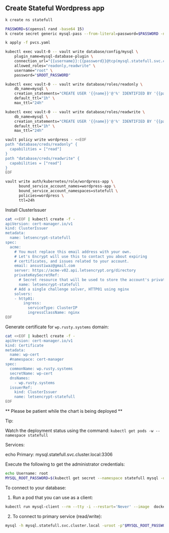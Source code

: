 ## Create Stateful Wordpress app

```bash
k create ns statefull
```

```bash
PASSWORD=$(openssl rand -base64 15)
k create secret generic mysql-pass --from-literal=password=$PASSWORD -n statefull
```

```bash
k apply -f pvcs.yaml
```

```bash
kubectl exec vault-0 -- vault write database/config/mysql \
    plugin_name=mysql-database-plugin \
    connection_url="{{username}}:{{password}}@tcp(mysql.statefull.svc.cluster.local:3306)/" \
    allowed_roles="readonly,readwrite" \
    username="root" \
    password="$ROOT_PASSWORD"
```

```bash
kubectl exec vault-0 -- vault write database/roles/readonly \
    db_name=mysql \
    creation_statements="CREATE USER '{{name}}'@'%' IDENTIFIED BY '{{password}}';GRANT SELECT ON *.* TO '{{name}}'@'%';" \
    default_ttl="1h" \
    max_ttl="24h"
```

```bash
kubectl exec vault-0 -- vault write database/roles/readwrite \
    db_name=mysql \
    creation_statements="CREATE USER '{{name}}'@'%' IDENTIFIED BY '{{password}}';GRANT ALL ON *.* TO '{{name}}'@'%';" \
    default_ttl="1h" \
    max_ttl="24h"
```

```bash
vault policy write wordpress - <<EOF
path "database/creds/readonly" {
  capabilities = ["read"]
}
path "database/creds/readwrite" {
  capabilities = ["read"]
}
EOF
```

```bash
vault write auth/kubernetes/role/wordpress-app \
      bound_service_account_names=wordpress-app \
      bound_service_account_namespaces=statefull \
      policies=wordpress \
      ttl=24h
```

Install ClusterIssuer
```bash
cat <<EOF | kubectl create -f -
apiVersion: cert-manager.io/v1
kind: ClusterIssuer
metadata:
  name: letsencrypt-statefull
spec:
  acme:
    # You must replace this email address with your own.
    # Let's Encrypt will use this to contact you about expiring
    # certificates, and issues related to your account.
    email: ansustiwaz@gmail.com
    server: https://acme-v02.api.letsencrypt.org/directory
    privateKeySecretRef:
      # Secret resource that will be used to store the account's private key.
      name: letsencrypt-statefull
    # Add a single challenge solver, HTTP01 using nginx
    solvers:
    - http01:
        ingress:
          serviceType: ClusterIP
          ingressClassName: nginx
EOF
```
Generate certificate for `wp.rusty.systems` domain:

```bash
cat <<EOF | kubectl create -f -
apiVersion: cert-manager.io/v1
kind: Certificate
metadata:
  name: wp-cert
  #namespace: cert-manager
spec:
  commonName: wp.rusty.systems
  secretName: wp-cert
  dnsNames:
    - wp.rusty.systems
  issuerRef:
    kind: ClusterIssuer
    name: letsencrypt-statefull
EOF
```

** Please be patient while the chart is being deployed **

Tip:

  Watch the deployment status using the command: `kubectl get pods -w --namespace statefull`

Services:

  echo Primary: mysql.statefull.svc.cluster.local:3306

Execute the following to get the administrator credentials:

```bash
echo Username: root
MYSQL_ROOT_PASSWORD=$(kubectl get secret --namespace statefull mysql -o jsonpath="{.data.mysql-root-password}" | base64 --decode)
```

To connect to your database:

  1. Run a pod that you can use as a client:

```bash
kubectl run mysql-client --rm --tty -i --restart='Never' --image  docker.io/bitnami/mysql:8.0.29-debian-10-r21 --namespace statefull --env MYSQL_ROOT_PASSWORD=$MYSQL_ROOT_PASSWORD --command -- bash
```
  2. To connect to primary service (read/write):

```bash
mysql -h mysql.statefull.svc.cluster.local -uroot -p"$MYSQL_ROOT_PASSWORD"
```
